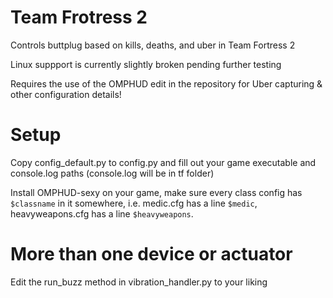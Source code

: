 # Team Frotress 2

Controls buttplug based on kills, deaths, and uber in Team Fortress 2

Linux suppport is currently slightly broken pending further testing

Requires the use of the OMPHUD edit in the repository for Uber capturing & other configuration details!

# Setup

Copy config_default.py to config.py and fill out your game executable and console.log paths (console.log will be in tf
folder)

Install OMPHUD-sexy on your game, make sure every class config has `$classname` in it somewhere, i.e. medic.cfg has a
line `$medic`, heavyweapons.cfg has a line `$heavyweapons`. 

# More than one device or actuator

Edit the run_buzz method in vibration_handler.py to your liking


